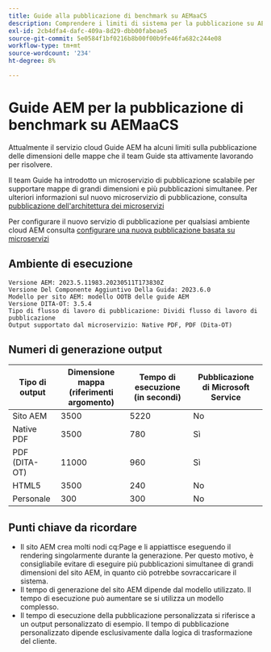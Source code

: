 ```yaml
---
title: Guide alla pubblicazione di benchmark su AEMaaCS
description: Comprendere i limiti di sistema per la pubblicazione su AEM Cloud.
exl-id: 2cb4dfa4-dafc-409a-8d29-dbb00fabeae5
source-git-commit: 5e0584f1bf0216b8b00f00b9fe46fa682c244e08
workflow-type: tm+mt
source-wordcount: '234'
ht-degree: 8%

---
```


# Guide AEM per la pubblicazione di benchmark su AEMaaCS

Attualmente il servizio cloud Guide AEM ha alcuni limiti sulla pubblicazione delle dimensioni delle mappe che il team Guide sta attivamente lavorando per risolvere.

Il team Guide ha introdotto un microservizio di pubblicazione scalabile per supportare mappe di grandi dimensioni e più pubblicazioni simultanee. Per ulteriori informazioni sul nuovo microservizio di pubblicazione, consulta [pubblicazione dell&#39;architettura dei microservizi](publish-microservice-architecture-and-performance.md)

Per configurare il nuovo servizio di pubblicazione per qualsiasi ambiente cloud AEM consulta [configurare una nuova pubblicazione basata su microservizi](configure-microservices.md)


## Ambiente di esecuzione

    Versione AEM: 2023.5.11983.20230511T173830Z
    Versione Del Componente Aggiuntivo Della Guida: 2023.6.0
    Modello per sito AEM: modello OOTB delle guide AEM
    Versione DITA-OT: 3.5.4
    Tipo di flusso di lavoro di pubblicazione: Dividi flusso di lavoro di pubblicazione
    Output supportato dal microservizio: Native PDF, PDF (Dita-OT)

## Numeri di generazione output

| Tipo di output | Dimensione mappa (riferimenti argomento) | Tempo di esecuzione (in secondi) | Pubblicazione di Microsoft Service |
|---------------|------------------------------|----------------------------|-----------------------|
| Sito AEM | 3500 | 5220 | No |
| Native PDF | 3500 | 780 | Sì |
| PDF (DITA-OT) | 11000 | 960 | Sì |
| HTML5 | 3500 | 240 | No |
| Personale | 300 | 300 | No |

## Punti chiave da ricordare

- Il sito AEM crea molti nodi cq:Page e li appiattisce eseguendo il rendering singolarmente durante la generazione. Per questo motivo, è consigliabile evitare di eseguire più pubblicazioni simultanee di grandi dimensioni del sito AEM, in quanto ciò potrebbe sovraccaricare il sistema.
- Il tempo di generazione del sito AEM dipende dal modello utilizzato. Il tempo di esecuzione può aumentare se si utilizza un modello complesso.
- Il tempo di esecuzione della pubblicazione personalizzata si riferisce a un output personalizzato di esempio. Il tempo di pubblicazione personalizzato dipende esclusivamente dalla logica di trasformazione del cliente.
